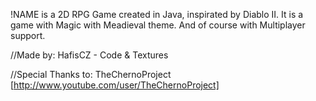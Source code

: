 !NAME is a 2D RPG Game created in Java, inspirated by Diablo II. 
It is a game with Magic with Meadieval theme. And of course with Multiplayer support.

//Made by:
HafisCZ - Code & Textures

//Special Thanks to:
TheChernoProject [http://www.youtube.com/user/TheChernoProject]
